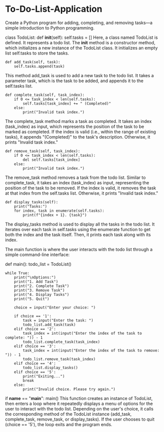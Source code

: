 # To-Do-List-Application
Create a Python program for adding, completing, and removing tasks—a simple introduction to Python programming.

class TodoList:
    def __init__(self):
        self.tasks = []
Here, a class named TodoList is defined. It represents a todo list. The __init__ method is a constructor method, which initializes a new instance of the TodoList class. It initializes an empty list self.tasks to store the tasks.

    def add_task(self, task):
        self.tasks.append(task)
This method add_task is used to add a new task to the todo list. It takes a parameter task, which is the task to be added, and appends it to the self.tasks list.

    def complete_task(self, task_index):
        if 0 <= task_index < len(self.tasks):
            self.tasks[task_index] += " (Completed)"
        else:
            print("Invalid task index.")
The complete_task method marks a task as completed. It takes an index (task_index) as input, which represents the position of the task to be marked as completed. If the index is valid (i.e., within the range of existing tasks), it appends "(Completed)" to the task's description. Otherwise, it prints "Invalid task index."

    def remove_task(self, task_index):
        if 0 <= task_index < len(self.tasks):
            del self.tasks[task_index]
        else:
            print("Invalid task index.")
The remove_task method removes a task from the todo list. Similar to complete_task, it takes an index (task_index) as input, representing the position of the task to be removed. If the index is valid, it removes the task at that index from the self.tasks list. Otherwise, it prints "Invalid task index."

    def display_tasks(self):
        print("Tasks:")
        for index, task in enumerate(self.tasks):
            print(f"{index + 1}. {task}")
The display_tasks method is used to display all the tasks in the todo list. It iterates over each task in self.tasks using the enumerate function to get both the index and the task itself. Then, it prints each task along with its index.

The main function is where the user interacts with the todo list through a simple command-line interface:

def main():
    todo_list = TodoList()

    while True:
        print("\nOptions:")
        print("1. Add Task")
        print("2. Complete Task")
        print("3. Remove Task")
        print("4. Display Tasks")
        print("5. Quit")

        choice = input("Enter your choice: ")

        if choice == '1':
            task = input("Enter the task: ")
            todo_list.add_task(task)
        elif choice == '2':
            task_index = int(input("Enter the index of the task to complete: ")) - 1
            todo_list.complete_task(task_index)
        elif choice == '3':
            task_index = int(input("Enter the index of the task to remove: ")) - 1
            todo_list.remove_task(task_index)
        elif choice == '4':
            todo_list.display_tasks()
        elif choice == '5':
            print("Exiting...")
            break
        else:
            print("Invalid choice. Please try again.")

if __name__ == "__main__":
    main()
This function creates an instance of TodoList, then enters a loop where it repeatedly displays a menu of options for the user to interact with the todo list. Depending on the user's choice, it calls the corresponding method of the TodoList instance (add_task, complete_task, remove_task, or display_tasks). If the user chooses to quit (choice == '5'), the loop exits and the program ends.
